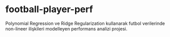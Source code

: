 # football-player-perf
Polynomial Regression ve Ridge Regularization kullanarak futbol verilerinde non-lineer ilişkileri modelleyen performans analizi projesi.
